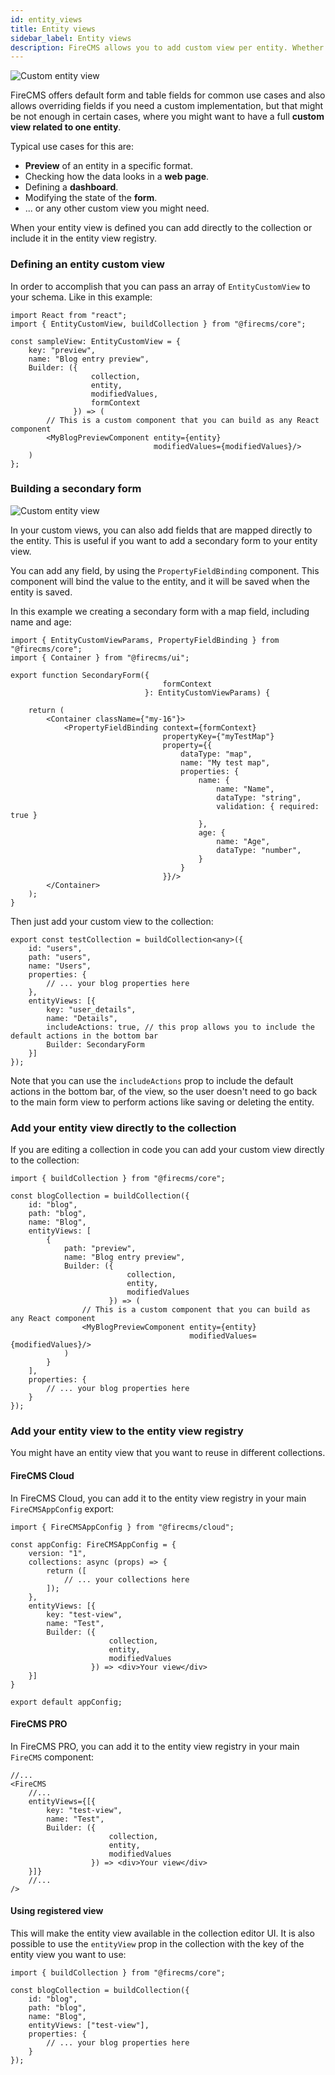 ```yaml
---
id: entity_views
title: Entity views
sidebar_label: Entity views
description: FireCMS allows you to add custom view per entity. Whether you're creating previews, web page visualizations, dashboards, form alterations, or any distinctive view, FireCMS's Entity Custom Views cater to your unique requirements. Simply define your custom React component and integrate it within your entity collection schema as an 'EntityCustomView'. For broader applications, register the view in the entity view registry through `FireCMSAppConfig` to make it accessible across different collections. These custom entity views are fundamental elements, offering a granule layer of customization and enhancing your CMS's extensibility for diverse implementations.
---
```


![Custom entity view](/img/entity_view.png)

FireCMS offers default form and table fields for common use cases and also allows
overriding fields if you need a custom implementation, but that might be not
enough in certain cases, where you might want to have a full **custom view related
to one entity**.

Typical use cases for this are:

- **Preview** of an entity in a specific format.
- Checking how the data looks in a **web page**.
- Defining a **dashboard**.
- Modifying the state of the **form**.
- ... or any other custom view you might need.

When your entity view is defined you can add directly to the collection
or include it in the entity view registry.

### Defining an entity custom view

In order to accomplish that you can pass an array of `EntityCustomView`
to your schema. Like in this example:

```tsx
import React from "react";
import { EntityCustomView, buildCollection } from "@firecms/core";

const sampleView: EntityCustomView = {
    key: "preview",
    name: "Blog entry preview",
    Builder: ({
                  collection,
                  entity,
                  modifiedValues,
                  formContext
              }) => (
        // This is a custom component that you can build as any React component
        <MyBlogPreviewComponent entity={entity}
                                modifiedValues={modifiedValues}/>
    )
};
```

### Building a secondary form

![Custom entity view](/img/entity_view_secondary_form.png)

In your custom views, you can also add fields that are mapped directly to the entity.
This is useful if you want to add a secondary form to your entity view.

You can add any field, by using the `PropertyFieldBinding` component. This component
will bind the value to the entity, and it will be saved when the entity is saved.

In this example we creating a secondary form with a map field, including name and age:

```tsx
import { EntityCustomViewParams, PropertyFieldBinding } from "@firecms/core";
import { Container } from "@firecms/ui";

export function SecondaryForm({
                                  formContext
                              }: EntityCustomViewParams) {

    return (
        <Container className={"my-16"}>
            <PropertyFieldBinding context={formContext}
                                  propertyKey={"myTestMap"}
                                  property={{
                                      dataType: "map",
                                      name: "My test map",
                                      properties: {
                                          name: {
                                              name: "Name",
                                              dataType: "string",
                                              validation: { required: true }
                                          },
                                          age: {
                                              name: "Age",
                                              dataType: "number",
                                          }
                                      }
                                  }}/>
        </Container>
    );
}
```

Then just add your custom view to the collection:

```tsx
export const testCollection = buildCollection<any>({
    id: "users",
    path: "users",
    name: "Users",
    properties: {
        // ... your blog properties here
    },
    entityViews: [{
        key: "user_details",
        name: "Details",
        includeActions: true, // this prop allows you to include the default actions in the bottom bar
        Builder: SecondaryForm
    }]
});
```

Note that you can use the `includeActions` prop to include the default actions in the bottom bar, of the view,
so the user doesn't need to go back to the main form view to perform actions like saving or deleting the entity.


### Add your entity view directly to the collection

If you are editing a collection in code you can add your custom view
directly to the collection:

```tsx
import { buildCollection } from "@firecms/core";

const blogCollection = buildCollection({
    id: "blog",
    path: "blog",
    name: "Blog",
    entityViews: [
        {
            path: "preview",
            name: "Blog entry preview",
            Builder: ({
                          collection,
                          entity,
                          modifiedValues
                      }) => (
                // This is a custom component that you can build as any React component
                <MyBlogPreviewComponent entity={entity}
                                        modifiedValues={modifiedValues}/>
            )
        }
    ],
    properties: {
        // ... your blog properties here
    }
});
```

### Add your entity view to the entity view registry

You might have an entity view that you want to reuse in different collections.

#### FireCMS Cloud

In FireCMS Cloud, you can add it to the entity view registry in your
main `FireCMSAppConfig` export:

```tsx
import { FireCMSAppConfig } from "@firecms/cloud";

const appConfig: FireCMSAppConfig = {
    version: "1",
    collections: async (props) => {
        return ([
            // ... your collections here
        ]);
    },
    entityViews: [{
        key: "test-view",
        name: "Test",
        Builder: ({
                      collection,
                      entity,
                      modifiedValues
                  }) => <div>Your view</div>
    }]
}

export default appConfig;
```

#### FireCMS PRO

In FireCMS PRO, you can add it to the entity view registry in your main
`FireCMS` component:

```tsx
//...
<FireCMS
    //...
    entityViews={[{
        key: "test-view",
        name: "Test",
        Builder: ({
                      collection,
                      entity,
                      modifiedValues
                  }) => <div>Your view</div>
    }]}
    //...
/>
```

#### Using registered view

This will make the entity view available in the collection editor UI.
It is also possible to use the `entityView` prop in the collection
with the key of the entity view you want to use:

```tsx
import { buildCollection } from "@firecms/core";

const blogCollection = buildCollection({
    id: "blog",
    path: "blog",
    name: "Blog",
    entityViews: ["test-view"],
    properties: {
        // ... your blog properties here
    }
});
```


